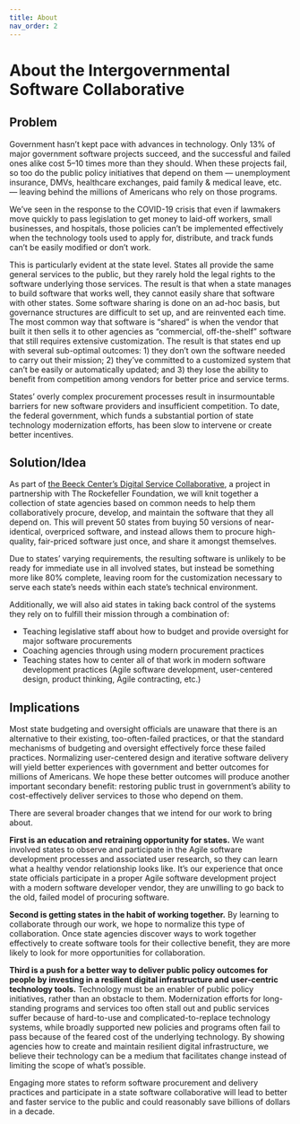 ```yaml
---
title: About
nav_order: 2
---
```


# About the Intergovernmental Software Collaborative

## Problem

Government hasn’t kept pace with advances in technology. Only 13% of major government software projects succeed, and the successful and failed ones alike cost 5–10 times more than they should. When these projects fail, so too do the public policy initiatives that depend on them — unemployment insurance, DMVs, healthcare exchanges, paid family & medical leave, etc. — leaving behind the millions of Americans who rely on those programs.

We’ve seen in the response to the COVID-19 crisis that even if lawmakers move quickly to pass legislation to get money to laid-off workers, small businesses, and hospitals, those policies can’t be implemented effectively when the technology tools used to apply for, distribute, and track funds can’t be easily modified or don’t work.

This is particularly evident at the state level. States all provide the same general services to the public, but they rarely hold the legal rights to the software underlying those services. The result is that when a state manages to build software that works well, they cannot easily share that software with other states. Some software sharing is done on an ad-hoc basis, but governance structures are difficult to set up, and are reinvented each time. The most common way that software is “shared” is when the vendor that built it then sells it to other agencies as “commercial, off-the-shelf” software that still requires extensive customization. The result is that states end up with several sub-optimal outcomes: 1) they don’t own the software needed to carry out their mission; 2) they’ve committed to a customized system that can’t be easily or automatically updated; and 3) they lose the ability to benefit from competition among vendors for better price and service terms.

States’ overly complex procurement processes result in insurmountable barriers for new software providers and insufficient competition. To date, the federal government, which funds a substantial portion of state technology modernization efforts, has been slow to intervene or create better incentives.

## Solution/Idea

As part of [the Beeck Center’s Digital Service Collaborative](https://beeckcenter.georgetown.edu/project/digital-service-collaborative-building-capacity-for-digital-transformation-in-government/), a project in partnership with The Rockefeller Foundation, we will knit together a collection of state agencies based on common needs to help them collaboratively procure, develop, and maintain the software that they all depend on. This will prevent 50 states from buying 50 versions of near-identical, overpriced software, and instead allows them to procure high-quality, fair-priced software just once, and share it amongst themselves.

Due to states’ varying requirements, the resulting software is unlikely to be ready for immediate use in all involved states, but instead be something more like 80% complete, leaving room for the customization necessary to serve each state’s needs within each state’s technical environment. 

Additionally, we will also aid states in taking back control of the systems they rely on to fulfill their mission through a combination of:

- Teaching legislative staff about how to budget and provide oversight for major software procurements
- Coaching agencies through using modern procurement practices
- Teaching states how to center all of that work in modern software development practices (Agile software development, user-centered design, product thinking, Agile contracting, etc.)

## Implications

Most state budgeting and oversight officials are unaware that there is an alternative to their existing, too-often-failed practices, or that the standard mechanisms of budgeting and oversight effectively force these failed practices. Normalizing user-centered design and iterative software delivery will yield better experiences with government and better outcomes for millions of Americans. We hope these better outcomes will produce another important secondary benefit: restoring public trust in government’s ability to cost-effectively deliver services to those who depend on them.

There are several broader changes that we intend for our work to bring about.

**First is an education and retraining opportunity for states.** We want involved states to observe and participate in the Agile software development processes and associated user research, so they can learn what a healthy vendor relationship looks like. It’s our experience that once state officials participate in a proper Agile software development project with a modern software developer vendor, they are unwilling to go back to the old, failed model of procuring software.

**Second is getting states in the habit of working together.** By learning to collaborate through our work, we hope to normalize this type of collaboration. Once state agencies discover ways to work together effectively to create software tools for their collective benefit, they are more likely to look for more opportunities for collaboration.

**Third is a push for a better way to deliver public policy outcomes for people by investing in a resilient digital infrastructure and user-centric technology tools.** Technology must be an enabler of public policy initiatives, rather than an obstacle to them. Modernization efforts for long-standing programs and services too often stall out and public services suffer because of hard-to-use and complicated-to-replace technology systems, while broadly supported new policies and programs often fail to pass because of the feared cost of the underlying technology. By showing agencies how to create and maintain resilient digital infrastructure, we believe their technology can be a medium that facilitates change instead of limiting the scope of what’s possible.

Engaging more states to reform software procurement and delivery practices and participate in a state software collaborative will lead to better and faster service to the public and could reasonably save billions of dollars in a decade.
